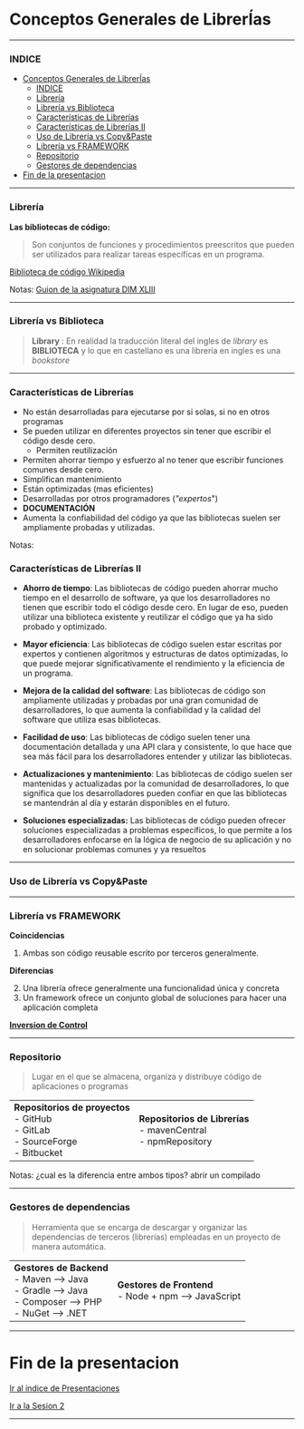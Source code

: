 # Conceptos Generales de LibrerÍas

---

### INDICE

- [Conceptos Generales de LibrerÍas](#conceptos-generales-de-librerías)
    - [INDICE](#indice)
    - [Librería](#librería)
    - [Librería vs Biblioteca](#librería-vs-biblioteca)
    - [Características de Librerías](#características-de-librerías)
    - [Características de Librerías II](#características-de-librerías-ii)
    - [Uso de Librería vs Copy\&Paste](#uso-de-librería-vs-copypaste)
    - [Librería vs FRAMEWORK](#librería-vs-framework)
    - [Repositorio](#repositorio)
    - [Gestores de dependencias](#gestores-de-dependencias)
- [Fin de la presentacion](#fin-de-la-presentacion)

---

### Librería

**Las bibliotecas de código:**

> Son conjuntos de funciones y procedimientos preescritos que pueden ser utilizados para realizar tareas específicas en un programa.

[Biblioteca de código Wikipedia](<https://es.wikipedia.org/wiki/Biblioteca_(inform%C3%A1tica)>)

Notas:
[Guion de la asignatura DIM XLIII](https://web.institutomilitar.com/librerias.html)

---

### Librería vs Biblioteca

> **Library** : En realidad la traducción literal del ingles de _library_ es **BIBLIOTECA** y lo que en castellano es una librería en ingles es una _bookstore_

---

### Características de Librerías

- No están desarrolladas para ejecutarse por si solas, si no en otros programas
- Se pueden utilizar en diferentes proyectos sin tener que escribir el código desde cero.
  - Permiten reutilización
- Permiten ahorrar tiempo y esfuerzo al no tener que escribir funciones comunes desde cero.
- Simplifican mantenimiento
- Están optimizadas (mas eficientes)
- Desarrolladas por otros programadores (_"expertos_")
- **DOCUMENTACIÓN**
- Aumenta la confiabilidad del código ya que las bibliotecas suelen ser ampliamente probadas y utilizadas.

Notas:

### Características de Librerías II

- **Ahorro de tiempo**: Las bibliotecas de código pueden ahorrar mucho tiempo en el desarrollo de software, ya que los desarrolladores no tienen que escribir todo el código desde cero. En lugar de eso, pueden utilizar una biblioteca existente y reutilizar el código que ya ha sido probado y optimizado.

- **Mayor eficiencia**: Las bibliotecas de código suelen estar escritas por expertos y contienen algoritmos y estructuras de datos optimizadas, lo que puede mejorar significativamente el rendimiento y la eficiencia de un programa.

- **Mejora de la calidad del software**: Las bibliotecas de código son ampliamente utilizadas y probadas por una gran comunidad de desarrolladores, lo que aumenta la confiabilidad y la calidad del software que utiliza esas bibliotecas.

- **Facilidad de uso**: Las bibliotecas de código suelen tener una documentación detallada y una API clara y consistente, lo que hace que sea más fácil para los desarrolladores entender y utilizar las bibliotecas.

- **Actualizaciones y mantenimiento**: Las bibliotecas de código suelen ser mantenidas y actualizadas por la comunidad de desarrolladores, lo que significa que los desarrolladores pueden confiar en que las bibliotecas se mantendrán al día y estarán disponibles en el futuro.

- **Soluciones especializadas:** Las bibliotecas de código pueden ofrecer soluciones especializadas a problemas específicos, lo que permite a los desarrolladores enfocarse en la lógica de negocio de su aplicación y no en solucionar problemas comunes y ya resueltos

---

### Uso de Librería vs Copy&Paste

---

### Librería vs FRAMEWORK

**Coincidencias**

1. Ambas son código reusable escrito por terceros generalmente.

**Diferencias**

2. Una librería ofrece generalmente una funcionalidad única y concreta
3. Un framework ofrece un conjunto global de soluciones para hacer una aplicación completa

[**Inversion de Control**](https://en.wikipedia.org/wiki/Inversion_of_control)

---

### Repositorio

> Lugar en el que se almacena, organiza y distribuye código de aplicaciones o programas

|                                                                                           |                                                                       |
| ----------------------------------------------------------------------------------------- | --------------------------------------------------------------------- |
| **Repositorios de proyectos**<br/>- GitHub<br/>- GitLab<br/>- SourceForge<br/>- Bitbucket | **Repositorios de Librerías** <br/>- mavenCentral<br/>- npmRepository |

Notas:
¿cual es la diferencia entre ambos tipos?
abrir  un compilado

---

### Gestores de dependencias

> Herramienta que se encarga de descargar y organizar las dependencias de terceros (librerías) empleadas en un proyecto de manera automática.

|                                                                                                                |                                                          |
| -------------------------------------------------------------------------------------------------------------- | -------------------------------------------------------- |
| **Gestores de Backend**<br/>- Maven --> Java<br/>- Gradle --> Java<br/>- Composer --> PHP<br/>- NuGet --> .NET | **Gestores de Frontend**<br/>- Node + npm --> JavaScript |

---

# Fin de la presentacion 
<a href="./index.html#/6">Ir al indice de Presentaciones</a>

<a href="./sesion2.html">Ir a la Sesion 2</a>

---